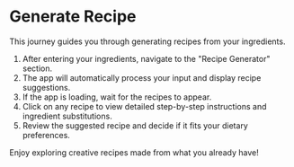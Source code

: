 # Generate Recipe

This journey guides you through generating recipes from your ingredients.

1. After entering your ingredients, navigate to the "Recipe Generator" section.
2. The app will automatically process your input and display recipe suggestions.
3. If the app is loading, wait for the recipes to appear.
4. Click on any recipe to view detailed step-by-step instructions and ingredient substitutions.
5. Review the suggested recipe and decide if it fits your dietary preferences.

Enjoy exploring creative recipes made from what you already have!